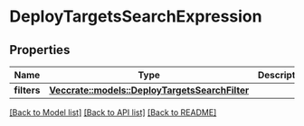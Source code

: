 # DeployTargetsSearchExpression

## Properties

Name | Type | Description | Notes
------------ | ------------- | ------------- | -------------
**filters** | [**Vec<crate::models::DeployTargetsSearchFilter>**](DeployTargetsSearchFilter.md) |  | 

[[Back to Model list]](../README.md#documentation-for-models) [[Back to API list]](../README.md#documentation-for-api-endpoints) [[Back to README]](../README.md)


